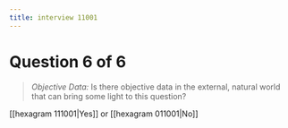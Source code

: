 ```yaml
---
title: interview 11001
---
```

# Question 6 of 6
> *Objective Data:* Is there objective data in the external, natural world that can bring some light to this question?

[[hexagram 111001|Yes]] or [[hexagram 011001|No]] 